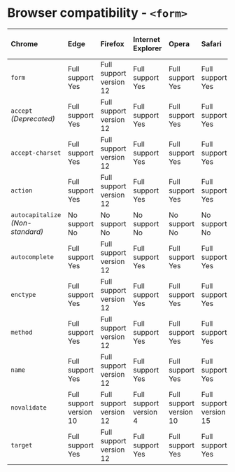 # Browser compatibility - `<form>`
| Chrome | Edge | Firefox | Internet Explorer | Opera | Safari | WebView Android | Chrome Android | Firefox for Android | Opera Android | Safari on iOS | Samsung Internet |
| :-- | :-- | :-- | :-- | :-- | :-- | :-- | :-- | :-- | :-- | :-- | :-- | 
| `form` | Full support Yes | Full support version 12 | Full support Yes | Full support Yes | Full support Yes | Full support Yes | Full support Yes | Full support Yes | Full support Yes | Full support Yes | Full support Yes | Full support Yes |
| `accept` _(Deprecated)_ | Full support Yes | Full support version 12 | Full support Yes | Full support Yes | Full support Yes | Full support Yes | Full support Yes | Full support Yes | Full support Yes | Full support Yes | Full support Yes | Full support Yes |
| `accept-charset` | Full support Yes | Full support version 12 | Full support Yes | Full support Yes | Full support Yes | Full support Yes | Full support Yes | Full support Yes | Full support Yes | Full support Yes | Full support Yes | Full supportYes |
| `action` | Full support Yes | Full support version 12 | Full support Yes | Full support Yes | Full support Yes | Full support Yes | Full support Yes | Full support Yes | Full support Yes | Full support Yes | Full support Yes | Full support Yes |
| `autocapitalize` _(Non-standard)_ | No support No | No support No | No support No | No support No | No support No | No support No | No support No | No support No | No support No | No support No | Full support Yes | No support No |
| `autocomplete` | Full support Yes | Full support version 12 | Full support Yes | Full support Yes | Full support Yes | Full support Yes | Full support Yes | Full support Yes | Full support Yes | Full support Yes | Full support Yes | Full support Yes |
| `enctype` | Full support Yes | Full support version 12 | Full support Yes | Full support Yes | Full support Yes | Full support Yes | Full support Yes | Full support Yes | Full support Yes | Full support Yes | Full support Yes | Full support Yes |
| `method` | Full support Yes | Full support version 12 | Full support Yes | Full support Yes | Full support Yes | Full support Yes | Full support Yes | Full support Yes | Full support Yes | Full support Yes | Full support Yes | Full support Yes |
| `name` | Full support Yes | Full support version 12 | Full support Yes | Full support Yes | Full support Yes | Full support Yes | Full support Yes | Full support Yes | Full support Yes | Full support Yes | Full support Yes | Full support Yes |
| `novalidate` | Full support version 10 | Full support version 12 | Full support version 4 | Full support version 10 | Full support version 15 | Full support version 10.1 | Full support version 37 | Full support version 18 | Full support version 4 | Full support14 | Full support version 10.3 | Full support version 1.0 |
| `target` | Full support Yes | Full support version 12 | Full support Yes | Full support Yes | Full support Yes | Full support Yes | Full support Yes | Full support Yes | Full support Yes | Full support Yes | Full support Yes | Full support Yes |


